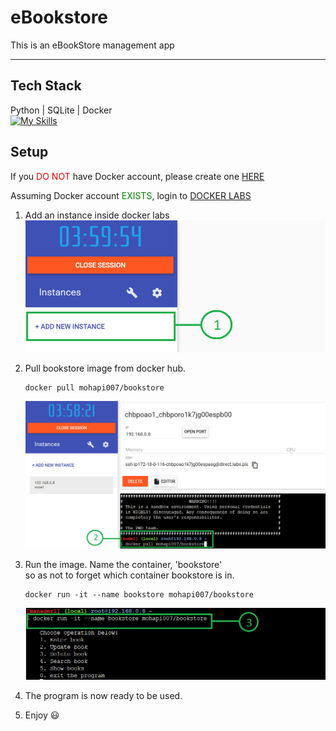 # eBookstore 
This is an eBookStore management app  

---  
## Tech Stack  
Python | SQLite | Docker  
[![My Skills](https://skillicons.dev/icons?i=python,sqlite,docker&theme=light)](https://skillicons.dev)  

## Setup  
If you <span style="color:red">DO NOT</span> have Docker account, please create one <a href="https://www.docker.com">HERE</a>  
  
Assuming Docker account <span style="color:green">EXISTS</span>, login to <a href="https://labs.play-with-docker.com/">DOCKER LABS</a>  

1. Add an instance inside docker labs  
    <img src="pics/add_instance.png">  

1. Pull bookstore image from docker hub. 
    ```
    docker pull mohapi007/bookstore  
    ```  
    <img src="pics/pull_image.png">  

1. Run the image. Name the container, 'bookstore'  
so as not to forget which container bookstore is in.  
    ```  
    docker run -it --name bookstore mohapi007/bookstore  
    ```  
    <img src="pics/docker_run.png">   
  
1. The program is now ready to be used.  
  
1. Enjoy :smiley:
